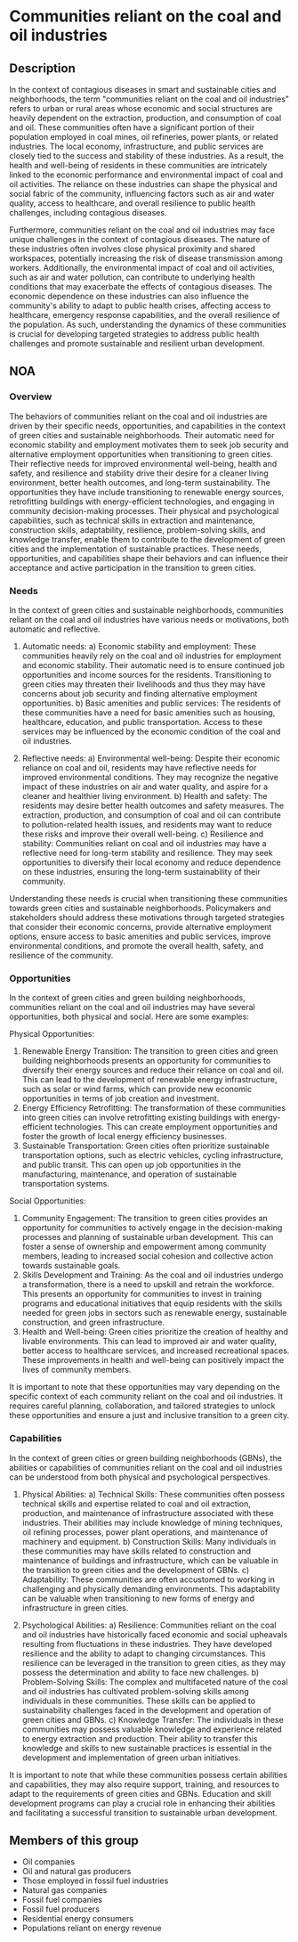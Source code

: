 # Communities reliant on the coal and oil industries

## Description

In the context of contagious diseases in smart and sustainable cities and neighborhoods, the term "communities reliant on the coal and oil industries" refers to urban or rural areas whose economic and social structures are heavily dependent on the extraction, production, and consumption of coal and oil. These communities often have a significant portion of their population employed in coal mines, oil refineries, power plants, or related industries. The local economy, infrastructure, and public services are closely tied to the success and stability of these industries. As a result, the health and well-being of residents in these communities are intricately linked to the economic performance and environmental impact of coal and oil activities. The reliance on these industries can shape the physical and social fabric of the community, influencing factors such as air and water quality, access to healthcare, and overall resilience to public health challenges, including contagious diseases.

Furthermore, communities reliant on the coal and oil industries may face unique challenges in the context of contagious diseases. The nature of these industries often involves close physical proximity and shared workspaces, potentially increasing the risk of disease transmission among workers. Additionally, the environmental impact of coal and oil activities, such as air and water pollution, can contribute to underlying health conditions that may exacerbate the effects of contagious diseases. The economic dependence on these industries can also influence the community's ability to adapt to public health crises, affecting access to healthcare, emergency response capabilities, and the overall resilience of the population. As such, understanding the dynamics of these communities is crucial for developing targeted strategies to address public health challenges and promote sustainable and resilient urban development.

## NOA

### Overview

The behaviors of communities reliant on the coal and oil industries are driven by their specific needs, opportunities, and capabilities in the context of green cities and sustainable neighborhoods. Their automatic need for economic stability and employment motivates them to seek job security and alternative employment opportunities when transitioning to green cities. Their reflective needs for improved environmental well-being, health and safety, and resilience and stability drive their desire for a cleaner living environment, better health outcomes, and long-term sustainability. The opportunities they have include transitioning to renewable energy sources, retrofitting buildings with energy-efficient technologies, and engaging in community decision-making processes. Their physical and psychological capabilities, such as technical skills in extraction and maintenance, construction skills, adaptability, resilience, problem-solving skills, and knowledge transfer, enable them to contribute to the development of green cities and the implementation of sustainable practices. These needs, opportunities, and capabilities shape their behaviors and can influence their acceptance and active participation in the transition to green cities.

### Needs

In the context of green cities and sustainable neighborhoods, communities reliant on the coal and oil industries have various needs or motivations, both automatic and reflective. 

1. Automatic needs: 
a) Economic stability and employment: These communities heavily rely on the coal and oil industries for employment and economic stability. Their automatic need is to ensure continued job opportunities and income sources for the residents. Transitioning to green cities may threaten their livelihoods and thus they may have concerns about job security and finding alternative employment opportunities.
b) Basic amenities and public services: The residents of these communities have a need for basic amenities such as housing, healthcare, education, and public transportation. Access to these services may be influenced by the economic condition of the coal and oil industries.

2. Reflective needs: 
a) Environmental well-being: Despite their economic reliance on coal and oil, residents may have reflective needs for improved environmental conditions. They may recognize the negative impact of these industries on air and water quality, and aspire for a cleaner and healthier living environment.
b) Health and safety: The residents may desire better health outcomes and safety measures. The extraction, production, and consumption of coal and oil can contribute to pollution-related health issues, and residents may want to reduce these risks and improve their overall well-being.
c) Resilience and stability: Communities reliant on coal and oil industries may have a reflective need for long-term stability and resilience. They may seek opportunities to diversify their local economy and reduce dependence on these industries, ensuring the long-term sustainability of their community.

Understanding these needs is crucial when transitioning these communities towards green cities and sustainable neighborhoods. Policymakers and stakeholders should address these motivations through targeted strategies that consider their economic concerns, provide alternative employment options, ensure access to basic amenities and public services, improve environmental conditions, and promote the overall health, safety, and resilience of the community.

### Opportunities

In the context of green cities and green building neighborhoods, communities reliant on the coal and oil industries may have several opportunities, both physical and social. Here are some examples:

Physical Opportunities:
1. Renewable Energy Transition: The transition to green cities and green building neighborhoods presents an opportunity for communities to diversify their energy sources and reduce their reliance on coal and oil. This can lead to the development of renewable energy infrastructure, such as solar or wind farms, which can provide new economic opportunities in terms of job creation and investment.
2. Energy Efficiency Retrofitting: The transformation of these communities into green cities can involve retrofitting existing buildings with energy-efficient technologies. This can create employment opportunities and foster the growth of local energy efficiency businesses.
3. Sustainable Transportation: Green cities often prioritize sustainable transportation options, such as electric vehicles, cycling infrastructure, and public transit. This can open up job opportunities in the manufacturing, maintenance, and operation of sustainable transportation systems.

Social Opportunities:
1. Community Engagement: The transition to green cities provides an opportunity for communities to actively engage in the decision-making processes and planning of sustainable urban development. This can foster a sense of ownership and empowerment among community members, leading to increased social cohesion and collective action towards sustainable goals.
2. Skills Development and Training: As the coal and oil industries undergo a transformation, there is a need to upskill and retrain the workforce. This presents an opportunity for communities to invest in training programs and educational initiatives that equip residents with the skills needed for green jobs in sectors such as renewable energy, sustainable construction, and green infrastructure.
3. Health and Well-being: Green cities prioritize the creation of healthy and livable environments. This can lead to improved air and water quality, better access to healthcare services, and increased recreational spaces. These improvements in health and well-being can positively impact the lives of community members.

It is important to note that these opportunities may vary depending on the specific context of each community reliant on the coal and oil industries. It requires careful planning, collaboration, and tailored strategies to unlock these opportunities and ensure a just and inclusive transition to a green city.

### Capabilities

In the context of green cities or green building neighborhoods (GBNs), the abilities or capabilities of communities reliant on the coal and oil industries can be understood from both physical and psychological perspectives.

1. Physical Abilities:
a) Technical Skills: These communities often possess technical skills and expertise related to coal and oil extraction, production, and maintenance of infrastructure associated with these industries. Their abilities may include knowledge of mining techniques, oil refining processes, power plant operations, and maintenance of machinery and equipment.
b) Construction Skills: Many individuals in these communities may have skills related to construction and maintenance of buildings and infrastructure, which can be valuable in the transition to green cities and the development of GBNs.
c) Adaptability: These communities are often accustomed to working in challenging and physically demanding environments. This adaptability can be valuable when transitioning to new forms of energy and infrastructure in green cities.

2. Psychological Abilities:
a) Resilience: Communities reliant on the coal and oil industries have historically faced economic and social upheavals resulting from fluctuations in these industries. They have developed resilience and the ability to adapt to changing circumstances. This resilience can be leveraged in the transition to green cities, as they may possess the determination and ability to face new challenges.
b) Problem-Solving Skills: The complex and multifaceted nature of the coal and oil industries has cultivated problem-solving skills among individuals in these communities. These skills can be applied to sustainability challenges faced in the development and operation of green cities and GBNs.
c) Knowledge Transfer: The individuals in these communities may possess valuable knowledge and experience related to energy extraction and production. Their ability to transfer this knowledge and skills to new sustainable practices is essential in the development and implementation of green urban initiatives.

It is important to note that while these communities possess certain abilities and capabilities, they may also require support, training, and resources to adapt to the requirements of green cities and GBNs. Education and skill development programs can play a crucial role in enhancing their abilities and facilitating a successful transition to sustainable urban development.

## Members of this group

* Oil companies
* Oil and natural gas producers
* Those employed in fossil fuel industries
* Natural gas companies
* Fossil fuel companies
* Fossil fuel producers
* Residential energy consumers
* Populations reliant on energy revenue